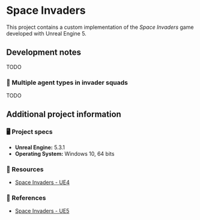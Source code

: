 # Space Invaders

This project contains a custom implementation of the _Space Invaders_ game developed with Unreal Engine 5. 

## Development notes

TODO

### 👾 Multiple agent types in invader squads

TODO


## Additional project information

### 🖥️ Project specs

- **Unreal Engine:** 5.3.1
- **Operating System:** Windows 10, 64 bits

### 🎨 Resources

- [Space Invaders - UE4](https://github.com/iestevez/spaceinvaders)

### 🔗 References

- [Space Invaders - UE5](https://github.com/iestevez/spaceinvaders_ue5)

